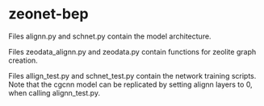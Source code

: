 # zeonet-bep

Files alignn.py and schnet.py contain the model architecture.

Files zeodata_alignn.py and zeodata.py contain functions for zeolite graph creation.

Files allign_test.py and schnet_test.py contain the network training scripts. Note that the cgcnn model can be replicated by setting alignn layers to 0, when calling alignn_test.py.
